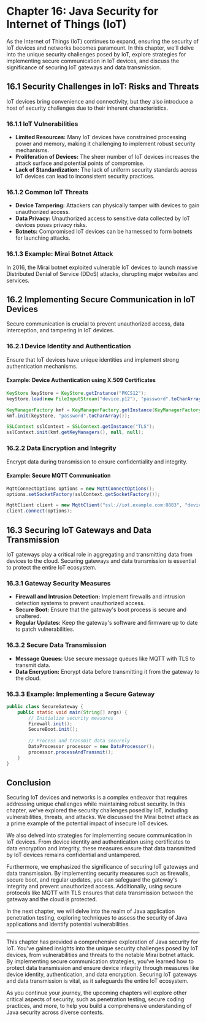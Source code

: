# Chapter 16: Java Security for Internet of Things (IoT)

As the Internet of Things (IoT) continues to expand, ensuring the security of IoT devices and networks becomes paramount. In this chapter, we'll delve into the unique security challenges posed by IoT, explore strategies for implementing secure communication in IoT devices, and discuss the significance of securing IoT gateways and data transmission.

## 16.1 Security Challenges in IoT: Risks and Threats

IoT devices bring convenience and connectivity, but they also introduce a host of security challenges due to their inherent characteristics.

### 16.1.1 IoT Vulnerabilities

- **Limited Resources:** Many IoT devices have constrained processing power and memory, making it challenging to implement robust security mechanisms.
- **Proliferation of Devices:** The sheer number of IoT devices increases the attack surface and potential points of compromise.
- **Lack of Standardization:** The lack of uniform security standards across IoT devices can lead to inconsistent security practices.

### 16.1.2 Common IoT Threats

- **Device Tampering:** Attackers can physically tamper with devices to gain unauthorized access.
- **Data Privacy:** Unauthorized access to sensitive data collected by IoT devices poses privacy risks.
- **Botnets:** Compromised IoT devices can be harnessed to form botnets for launching attacks.

### 16.1.3 Example: Mirai Botnet Attack

In 2016, the Mirai botnet exploited vulnerable IoT devices to launch massive Distributed Denial of Service (DDoS) attacks, disrupting major websites and services.

## 16.2 Implementing Secure Communication in IoT Devices

Secure communication is crucial to prevent unauthorized access, data interception, and tampering in IoT devices.

### 16.2.1 Device Identity and Authentication

Ensure that IoT devices have unique identities and implement strong authentication mechanisms.

#### Example: Device Authentication using X.509 Certificates

```java
KeyStore keyStore = KeyStore.getInstance("PKCS12");
keyStore.load(new FileInputStream("device.p12"), "password".toCharArray());

KeyManagerFactory kmf = KeyManagerFactory.getInstance(KeyManagerFactory.getDefaultAlgorithm());
kmf.init(keyStore, "password".toCharArray());

SSLContext sslContext = SSLContext.getInstance("TLS");
sslContext.init(kmf.getKeyManagers(), null, null);
```

### 16.2.2 Data Encryption and Integrity

Encrypt data during transmission to ensure confidentiality and integrity.

#### Example: Secure MQTT Communication

```java
MqttConnectOptions options = new MqttConnectOptions();
options.setSocketFactory(sslContext.getSocketFactory());

MqttClient client = new MqttClient("ssl://iot.example.com:8883", "device-id", new MemoryPersistence());
client.connect(options);
```

## 16.3 Securing IoT Gateways and Data Transmission

IoT gateways play a critical role in aggregating and transmitting data from devices to the cloud. Securing gateways and data transmission is essential to protect the entire IoT ecosystem.

### 16.3.1 Gateway Security Measures

- **Firewall and Intrusion Detection:** Implement firewalls and intrusion detection systems to prevent unauthorized access.
- **Secure Boot:** Ensure that the gateway's boot process is secure and unaltered.
- **Regular Updates:** Keep the gateway's software and firmware up to date to patch vulnerabilities.

### 16.3.2 Secure Data Transmission

- **Message Queues:** Use secure message queues like MQTT with TLS to transmit data.
- **Data Encryption:** Encrypt data before transmitting it from the gateway to the cloud.

### 16.3.3 Example: Implementing a Secure Gateway

```java
public class SecureGateway {
    public static void main(String[] args) {
        // Initialize security measures
        Firewall.init();
        SecureBoot.init();
        
        // Process and transmit data securely
        DataProcessor processor = new DataProcessor();
        processor.processAndTransmit();
    }
}
```

## Conclusion

Securing IoT devices and networks is a complex endeavor that requires addressing unique challenges while maintaining robust security. In this chapter, we've explored the security challenges posed by IoT, including vulnerabilities, threats, and attacks. We discussed the Mirai botnet attack as a prime example of the potential impact of insecure IoT devices.

We also delved into strategies for implementing secure communication in IoT devices. From device identity and authentication using certificates to data encryption and integrity, these measures ensure that data transmitted by IoT devices remains confidential and untampered.

Furthermore, we emphasized the significance of securing IoT gateways and data transmission. By implementing security measures such as firewalls, secure boot, and regular updates, you can safeguard the gateway's integrity and prevent unauthorized access. Additionally, using secure protocols like MQTT with TLS ensures that data transmission between the gateway and the cloud is protected.

In the next chapter, we will delve into the realm of Java application penetration testing, exploring techniques to assess the security of Java applications and identify potential vulnerabilities.

---

This chapter has provided a comprehensive exploration of Java security for IoT. You've gained insights into the unique security challenges posed by IoT devices, from vulnerabilities and threats to the notable Mirai botnet attack. By implementing secure communication strategies, you've learned how to protect data transmission and ensure device integrity through measures like device identity, authentication, and data encryption. Securing IoT gateways and data transmission is vital, as it safeguards the entire IoT ecosystem.

As you continue your journey, the upcoming chapters will explore other critical aspects of security, such as penetration testing, secure coding practices, and more, to help you build a comprehensive understanding of Java security across diverse contexts.